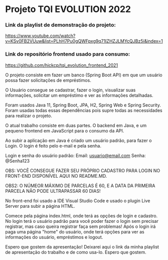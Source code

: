 # Projeto TQI EVOLUTION 2022

### Link da playlist de demonstração do projeto:
https://www.youtube.com/watch?v=KSv0FB2VUuw&list=PLhH7Pu0gQWFpxg9q71IZHZJLMYcQJBz5i&index=1

### Link do repositório frontend usado para consumo:

https://github.com/hickcp/tqi_evolution_frontend_2021


O projeto consiste em fazer um banco (Spring Boot API) em que um usuário possa fazer solicitações de empréstimos.

O Usuário consegue se cadastrar, fazer o login, visualizar suas informações, solicitar um empréstimo e ver as informações detalhadas.

Foram usados Java 11,  Spring Boot, JPA, H2, Spring Web e Spring Security.
Foram usadas todas essas dependências pois supre todas as necessidades para realizar o projeto.

O atual trabalho consiste em duas partes.
O backend em Java, e um pequeno frontend em JavaScript para o consumo da API.

Ao subir a aplicação em Java é criado um usuário padrão, para fazer o Login.
O login é feito pelo e-mail e pela senha.

Login e senha do usuário padrão:
Email: usuario@email.com
Senha: @Senha123

OBS: VOCÊ CONSEGUE FAZER SEU PRÓPRIO CADASTRO PARA LOGIN NO FRONT-END DISPONÍVEL AQUI NO README.MD.

OBS2: O NÚMEOR MÁXIMO DE PARCELAS É 60, E A DATA DA PRIMEIRA PARCELA NÃO PODE ULTRAPASSAR 60 DIAS!

No front-end foi usado a IDE Visual Studio Code e usado o plugin Live Server para subir a página HTML.

Comece pela página index.html, onde terá as opções de login e cadastro. 
No login terá o usuário padrão para você poder fazer o login sem precisar registrar, mas caso queira registrar faça sem problemas!
Após o login irá paga uma página "home" do usuário, onde terá opções para ver as informações do usuário, empréstimos e logout.

Espero que  gostem da apresentação!
Deixarei aqui o link da minha playlist de apresentação do trabalho e de como usa-lo.
Espero que gostem.
